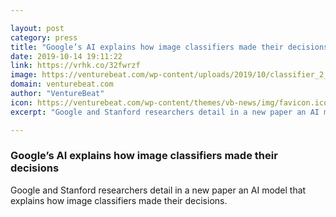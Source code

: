 ```yaml
---

layout: post
category: press
title: "Google’s AI explains how image classifiers made their decisions"
date: 2019-10-14 19:11:22
link: https://vrhk.co/32fwrzf
image: https://venturebeat.com/wp-content/uploads/2019/10/classifier_2_upscaled_image_x4-e1571079752478.jpg?w=1200&strip=all
domain: venturebeat.com
author: "VentureBeat"
icon: https://venturebeat.com/wp-content/themes/vb-news/img/favicon.ico
excerpt: "Google and Stanford researchers detail in a new paper an AI model that explains how image classifiers made their decisions."

---
```


### Google’s AI explains how image classifiers made their decisions

Google and Stanford researchers detail in a new paper an AI model that explains how image classifiers made their decisions.